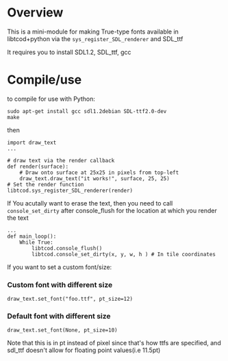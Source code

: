 # Overview
This is a mini-module for making True-type fonts available in libtcod+python via the `sys_register_SDL_renderer` and SDL_ttf

It requires you to install SDL1.2, SDL_ttf, gcc

# Compile/use

to compile for use with Python:

    sudo apt-get install gcc sdl1.2debian SDL-ttf2.0-dev
    make

then

    import draw_text
    ...

    # draw text via the render callback
    def render(surface):
        # Draw onto surface at 25x25 in pixels from top-left
        draw_text.draw_text("it works!", surface, 25, 25)
    # Set the render function
    libtcod.sys_register_SDL_renderer(render)

If You acutally want to erase the text, then you need to call `console_set_dirty` 
after console_flush for the location at which you render the text

    ...
    def main_loop():
        While True:
            libtcod.console_flush()
            libtcod.console_set_dirty(x, y, w, h ) # In tile coordinates

If you want to set a custom font/size:

### Custom font with different size

`draw_text.set_font("foo.ttf", pt_size=12)`

### Default font with different size
`draw_text.set_font(None, pt_size=10)`

Note that this is in pt instead of pixel since that's how ttfs are specified, 
and sdl_ttf doesn't allow for floating point values(i.e 11.5pt)
